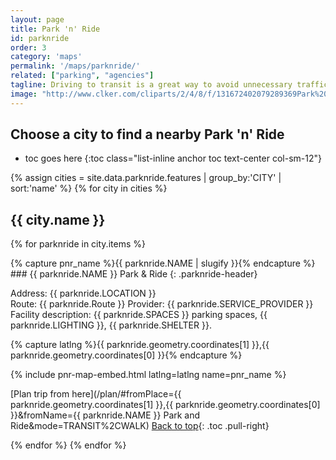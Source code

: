 ```yaml
---
layout: page
title: Park 'n' Ride
id: parknride
order: 3
category: 'maps'
permalink: '/maps/parknride/'
related: ["parking", "agencies"]
tagline: Driving to transit is a great way to avoid unnecessary traffic and save your sanity.  Find your closest Park 'n' Ride location here.
image: "http://www.clker.com/cliparts/2/4/8/f/131672402079289369Park%20and%20Ride.svg.hi.png"
---
```


<h2 class="row-heading">Choose a city to find a nearby Park 'n' Ride</h2>

* toc goes here
{:toc class="list-inline anchor toc text-center col-sm-12"}

 
<!-- <div markdown="0">
{% include forms/parknride-select.html scroll=true label=true %}
</div> -->


{% assign cities = site.data.parknride.features | group_by:'CITY' | sort:'name' %}
{% for city in cities %}

## {{ city.name }}

{% for parknride in city.items %}
<div markdown="1" class="well">
{% capture pnr_name %}{{ parknride.NAME | slugify }}{% endcapture %}
### {{ parknride.NAME }} Park & Ride
{: .parknride-header}

Address: {{ parknride.LOCATION }}  
Route: {{ parknride.Route }}  Provider: {{ parknride.SERVICE_PROVIDER }}  
Facility description: {{ parknride.SPACES }} parking spaces, {{ parknride.LIGHTING }}, {{ parknride.SHELTER }}.  


{% capture latlng %}{{ parknride.geometry.coordinates[1] }},{{ parknride.geometry.coordinates[0] }}{% endcapture %}

{% include pnr-map-embed.html latlng=latlng name=pnr_name %}

[Plan trip from here<i class="fa fa-arrow-circle-o-right left-5"></i>](/plan/#fromPlace={{ parknride.geometry.coordinates[1] }},{{ parknride.geometry.coordinates[0] }}&fromName={{ parknride.NAME }} Park and Ride&mode=TRANSIT%2CWALK)
[<i class="fa fa-long-arrow-up right-5"></i>Back to top](#){: .toc .pull-right}
</div>
{% endfor %}
{% endfor %}

<script type="text/javascript">
	window.onload = function(){
		$('.show-pnr').click(function(){
			console.log(this.id);
			var mapDiv = $(this).next('.pnr-static-map')
			var iframe = mapDiv.children();
			console.log(mapDiv)
			console.log(iframe)
			mapDiv.removeClass('hidden')
			iframe.attr('src', iframe.attr('data-src')); 
		})
	}
</script>
